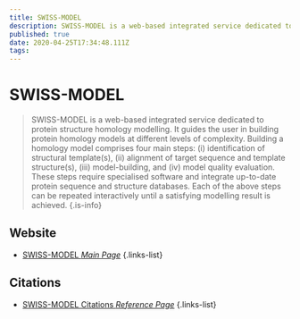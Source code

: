 ```yaml
---
title: SWISS-MODEL
description: SWISS-MODEL is a web-based integrated service dedicated to protein structure homology modelling.
published: true
date: 2020-04-25T17:34:48.111Z
tags: 
---
```


# SWISS-MODEL

> SWISS-MODEL is a web-based integrated service dedicated to protein structure homology modelling. It guides the user in building protein homology models at different levels of complexity.
&NewLine;
Building a homology model comprises four main steps: (i) identification of structural template(s), (ii) alignment of target sequence and template structure(s), (iii) model-building, and (iv) model quality evaluation. These steps require specialised software and integrate up-to-date protein sequence and structure databases. Each of the above steps can be repeated interactively until a satisfying modelling result is achieved.
{.is-info}



## Website

- [SWISS-MODEL *Main Page*](https://swissmodel.expasy.org/interactive)
{.links-list}

## Citations

- [SWISS-MODEL Citations *Reference Page*](https://swissmodel.expasy.org/docs/references)
{.links-list}


